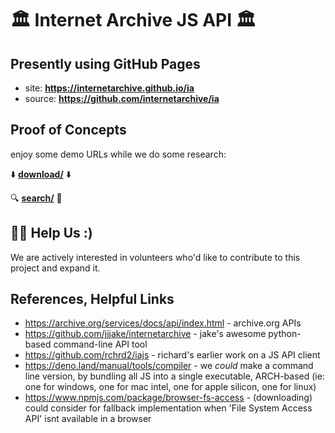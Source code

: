 # 🏛️ Internet Archive JS API 🏛️

## Presently using GitHub Pages
- site: **<https://internetarchive.github.io/ia>**
- source: **<https://github.com/internetarchive/ia>**

## Proof of Concepts
enjoy some demo URLs while we do some research:

⬇️ **[download/](download/)** ⬇️

🔍 **[search/](search/)** 🔎


## 🙏🏽 Help Us :)
We are actively interested in volunteers who'd like to contribute to this project and expand it.


## References, Helpful Links
- <https://archive.org/services/docs/api/index.html> - archive.org APIs
- <https://github.com/jjjake/internetarchive> - jake's awesome python-based command-line API tool
- <https://github.com/rchrd2/iajs> - richard's earlier work on a JS API client
- <https://deno.land/manual/tools/compiler> - we _could_ make a command line version, by bundling all JS into a single executable, ARCH-based (ie: one for windows, one for mac intel, one for apple silicon, one for linux)
- <https://www.npmjs.com/package/browser-fs-access> - (downloading) could consider for fallback implementation when  'File System Access API' isnt available in a browser
